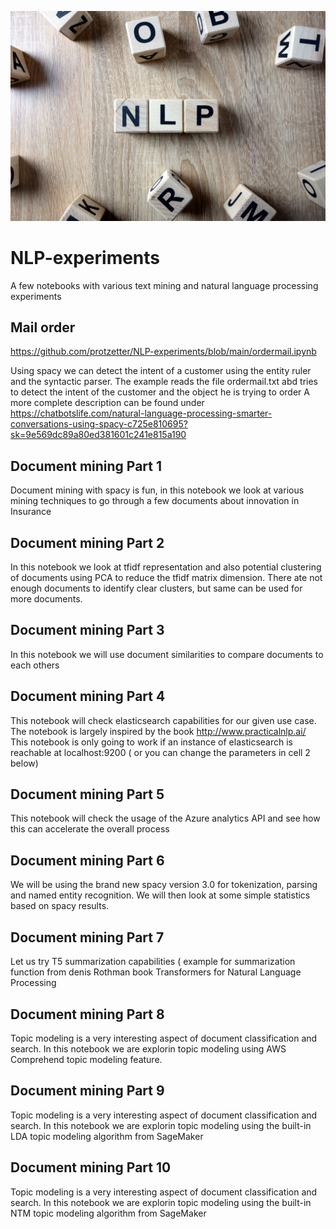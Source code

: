 
![Screenshot](iStock-1127341750.jpg)

# NLP-experiments
A few notebooks with various text mining and natural language processing experiments

## Mail order

https://github.com/protzetter/NLP-experiments/blob/main/ordermail.ipynb


Using spacy we can detect the intent of a customer using the entity ruler and the syntactic parser. The example reads the file ordermail.txt abd tries to detect the intent of the customer and the object he is trying to order
A more complete description can be found under https://chatbotslife.com/natural-language-processing-smarter-conversations-using-spacy-c725e810695?sk=9e569dc89a80ed381601c241e815a190

## Document mining Part 1
Document mining with spacy is fun, in this notebook we look at various mining techniques to go through a few documents about innovation in Insurance

## Document mining Part 2
In this notebook we look at tfidf representation and also potential clustering of documents using PCA to reduce the tfidf matrix dimension. There ate not enough documents to identify clear clusters, but same can be used for more documents.

## Document mining Part 3
In this notebook we will use document similarities to compare documents to each others

## Document mining Part 4
This notebook will check elasticsearch capabilities for our given use case. The notebook is largely inspired by the book http://www.practicalnlp.ai/ This notebook is only going to work if an instance of elasticsearch is reachable at localhost:9200 ( or you can change the parameters in cell 2 below) 

## Document mining Part 5
This notebook will check the usage of the Azure analytics API and see how this can accelerate the overall process

## Document mining Part 6
We will be using the brand new spacy version 3.0 for tokenization, parsing and named entity recognition. We will then look at some simple statistics based on spacy results.

## Document mining Part 7
Let us try T5 summarization capabilities ( example for summarization function from denis Rothman book Transformers for Natural Language Processing

## Document mining Part 8
Topic modeling is a very interesting aspect of document classification and search. In this notebook we are explorin topic modeling using AWS Comprehend topic modeling feature.

## Document mining Part 9
Topic modeling is a very interesting aspect of document classification and search. In this notebook we are explorin topic modeling using the built-in LDA topic modeling algorithm from SageMaker

## Document mining Part 10
Topic modeling is a very interesting aspect of document classification and search. In this notebook we are explorin topic modeling using the built-in NTM topic modeling algorithm from SageMaker
